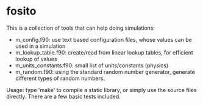 fosito
======

This is a collection of tools that can help doing simulations:

  * m_config.f90: use text based configuration files, whose values can be used in a simulation
  * m_lookup_table.f90: create/read from linear lookup tables, for efficient lookup of values
  * m_units_constants.f90: small list of units/constants (physics)
  * m_random.f90: using the standard random number generator, generate different types of random numbers.

Usage: type 'make' to compile a static library, or simply use the source files directly.
There are a few basic tests included.
